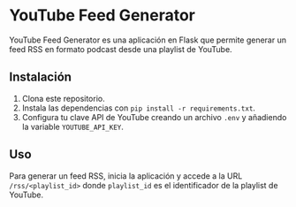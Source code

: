# YouTube Feed Generator

YouTube Feed Generator es una aplicación en Flask que permite generar un feed RSS en formato podcast desde una playlist de YouTube.

## Instalación

1. Clona este repositorio.
2. Instala las dependencias con `pip install -r requirements.txt`.
3. Configura tu clave API de YouTube creando un archivo `.env` y añadiendo la variable `YOUTUBE_API_KEY`.

## Uso

Para generar un feed RSS, inicia la aplicación y accede a la URL `/rss/<playlist_id>` donde `playlist_id` es el identificador de la playlist de YouTube.
